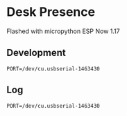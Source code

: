 # Desk Presence

Flashed with micropython ESP Now 1.17


## Development

    PORT=/dev/cu.usbserial-1463430


## Log

    PORT=/dev/cu.usbserial-1463430

